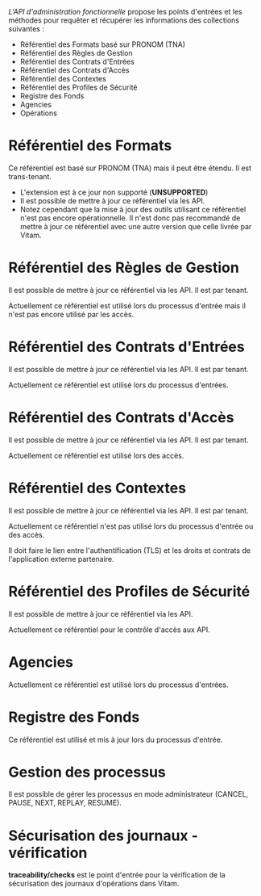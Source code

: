 *L'API d'administration fonctionnelle* propose les points d'entrées et les méthodes pour requêter et récupérer les informations des collections suivantes :

- Référentiel des Formats basé sur PRONOM (TNA)
- Référentiel des Règles de Gestion
- Référentiel des Contrats d'Entrées
- Référentiel des Contrats d'Accès
- Référentiel des Contextes
- Référentiel des Profiles de Sécurité
- Registre des Fonds
- Agencies
- Opérations

# Référentiel des Formats

Ce référentiel est basé sur PRONOM (TNA) mais il peut être étendu. Il est trans-tenant.
- L'extension est à ce jour non supporté (**UNSUPPORTED**)
- Il est possible de mettre à jour ce référentiel via les API.
- Notez cependant que la mise à jour des outils utilisant ce référentiel n'est pas encore opérationnelle. Il n'est donc pas recommandé de mettre à jour ce référentiel avec une autre version que celle livrée par Vitam.

# Référentiel des Règles de Gestion

Il est possible de mettre à jour ce référentiel via les API. Il est par tenant.

Actuellement ce référentiel est utilisé lors du processus d'entrée mais il n'est pas encore utilisé par les accès.

# Référentiel des Contrats d'Entrées

Il est possible de mettre à jour ce référentiel via les API. Il est par tenant.

Actuellement ce référentiel est utilisé lors du processus d'entrées.

# Référentiel des Contrats d'Accès

Il est possible de mettre à jour ce référentiel via les API. Il est par tenant.

Actuellement ce référentiel est utilisé lors des accès.

# Référentiel des Contextes

Il est possible de mettre à jour ce référentiel via les API. Il est par tenant.

Actuellement ce référentiel n'est pas utilisé lors du processus d'entrée ou des accès.

Il doit faire le lien entre l'authentification (TLS) et les droits et contrats de l'application externe partenaire.

# Référentiel des Profiles de Sécurité

Il est possible de mettre à jour ce référentiel via les API.

Actuellement ce référentiel pour le contrôle d'accès aux API.

# Agencies

Actuellement ce référentiel est utilisé lors du processus d'entrées.

# Registre des Fonds

Ce référentiel est utilisé et mis à jour lors du processus d'entrée.

# Gestion des processus

Il est possible de gérer les processus en mode administrateur (CANCEL, PAUSE, NEXT, REPLAY, RESUME).

# Sécurisation des journaux - vérification

**traceability/checks** est le point d'entrée pour la vérification de la sécurisation des journaux d'opérations dans Vitam.
